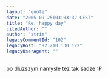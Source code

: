 ```yaml
---
layout: "quote"
date: "2005-09-25T03:03:32 CEST"
title: "Re: happy day"
citedAuthor: ""
author: "strim"
legacyCommentId: "102"
legacyHost: "82.210.130.122"
legacyUserAgent: ""
---
```


po dluzszym namysle tez tak sadze :P